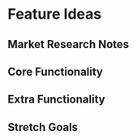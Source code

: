 # Feature Ideas

## Market Research Notes

## Core Functionality

## Extra Functionality

## Stretch Goals
